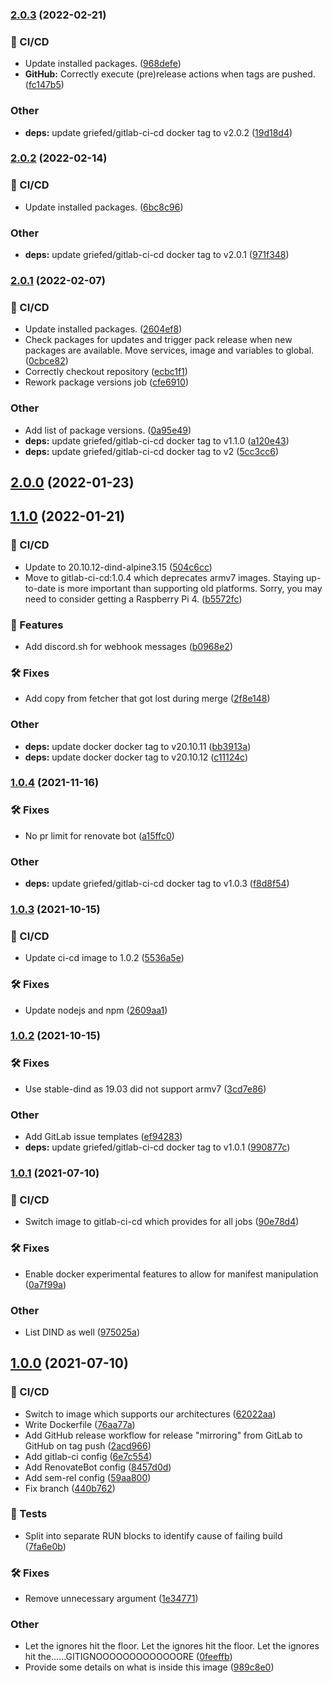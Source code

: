 ### [2.0.3](https://git.griefed.de/prosper/gitlab-ci-cd/compare/2.0.2...2.0.3) (2022-02-21)


### 🦊 CI/CD

* Update installed packages. ([968defe](https://git.griefed.de/prosper/gitlab-ci-cd/commit/968defe222ce20677078736b6929cea98a197215))
* **GitHub:** Correctly execute (pre)release actions when tags are pushed. ([fc147b5](https://git.griefed.de/prosper/gitlab-ci-cd/commit/fc147b5f598a21557b84c5b86a82210a5945a4fa))


### Other

* **deps:** update griefed/gitlab-ci-cd docker tag to v2.0.2 ([19d18d4](https://git.griefed.de/prosper/gitlab-ci-cd/commit/19d18d425d64e5542285f14cdda89710794fc8a3))

### [2.0.2](https://git.griefed.de/prosper/gitlab-ci-cd/compare/2.0.1...2.0.2) (2022-02-14)


### 🦊 CI/CD

* Update installed packages. ([6bc8c96](https://git.griefed.de/prosper/gitlab-ci-cd/commit/6bc8c96955593bcee81464f005da230b00d3c78f))


### Other

* **deps:** update griefed/gitlab-ci-cd docker tag to v2.0.1 ([971f348](https://git.griefed.de/prosper/gitlab-ci-cd/commit/971f348f31b7c56ee6dedbdaa3aafefac37b3660))

### [2.0.1](https://git.griefed.de/prosper/gitlab-ci-cd/compare/2.0.0...2.0.1) (2022-02-07)


### 🦊 CI/CD

* Update installed packages. ([2604ef8](https://git.griefed.de/prosper/gitlab-ci-cd/commit/2604ef878d676bd0182134d03411e5a94e93d58f))
* Check packages for updates and trigger pack release when new packages are available. Move services, image and variables to global. ([0cbce82](https://git.griefed.de/prosper/gitlab-ci-cd/commit/0cbce82ad03dfc084d65de37efaea90ee27e55e2))
* Correctly checkout repository ([ecbc1f1](https://git.griefed.de/prosper/gitlab-ci-cd/commit/ecbc1f1d66d924a6aa15c7607e6a632036adb4ca))
* Rework package versions job ([cfe6910](https://git.griefed.de/prosper/gitlab-ci-cd/commit/cfe6910367f1e5b488ef18b214bcc0545d1a9e7c))


### Other

* Add list of package versions. ([0a95e49](https://git.griefed.de/prosper/gitlab-ci-cd/commit/0a95e4922ffaa1f62240bd0744e5110b11756d5d))
* **deps:** update griefed/gitlab-ci-cd docker tag to v1.1.0 ([a120e43](https://git.griefed.de/prosper/gitlab-ci-cd/commit/a120e43607840f7e84d228ab9042b4ecc7488999))
* **deps:** update griefed/gitlab-ci-cd docker tag to v2 ([5cc3cc6](https://git.griefed.de/prosper/gitlab-ci-cd/commit/5cc3cc6cbd348fe77d817f6b484b6d6539f087ba))

## [2.0.0](https://git.griefed.de/prosper/gitlab-ci-cd/compare/1.1.0...2.0.0) (2022-01-23)

## [1.1.0](https://git.griefed.de/prosper/gitlab-ci-cd/compare/1.0.4...1.1.0) (2022-01-21)


### 🦊 CI/CD

* Update to 20.10.12-dind-alpine3.15 ([504c6cc](https://git.griefed.de/prosper/gitlab-ci-cd/commit/504c6cc1ed2b5e4f20936bc11be5580659c02870))
* Move to gitlab-ci-cd:1.0.4 which deprecates armv7 images. Staying up-to-date is more important than supporting old platforms. Sorry, you may need to consider getting a Raspberry Pi 4. ([b5572fc](https://git.griefed.de/prosper/gitlab-ci-cd/commit/b5572fcb3a92cce3b9de6deacb041d97308c078e))


### 🚀 Features

* Add discord.sh for webhook messages ([b0968e2](https://git.griefed.de/prosper/gitlab-ci-cd/commit/b0968e268bc9b763ad09eae6c39e6343b78521ed))


### 🛠 Fixes

* Add copy from fetcher that got lost during merge ([2f8e148](https://git.griefed.de/prosper/gitlab-ci-cd/commit/2f8e14872fd9ede45c1053bd5d1f924ff083a73e))


### Other

* **deps:** update docker docker tag to v20.10.11 ([bb3913a](https://git.griefed.de/prosper/gitlab-ci-cd/commit/bb3913aa7d250c8c514b0cc8995051a56c439071))
* **deps:** update docker docker tag to v20.10.12 ([c11124c](https://git.griefed.de/prosper/gitlab-ci-cd/commit/c11124c2ef85c7ad1a62c129ad8cd4126a33583c))

### [1.0.4](https://git.griefed.de/prosper/gitlab-ci-cd/compare/1.0.3...1.0.4) (2021-11-16)


### 🛠 Fixes

* No pr limit for renovate bot ([a15ffc0](https://git.griefed.de/prosper/gitlab-ci-cd/commit/a15ffc0f7fcd775049ddbc7f50e6ab43efc365ad))


### Other

* **deps:** update griefed/gitlab-ci-cd docker tag to v1.0.3 ([f8d8f54](https://git.griefed.de/prosper/gitlab-ci-cd/commit/f8d8f54e39ae8ceb23aae57f97ecd27812354069))

### [1.0.3](https://git.griefed.de/prosper/gitlab-ci-cd/compare/1.0.2...1.0.3) (2021-10-15)


### 🦊 CI/CD

* Update ci-cd image to 1.0.2 ([5536a5e](https://git.griefed.de/prosper/gitlab-ci-cd/commit/5536a5eedf38575ae40dd1bd2fac35be730effe0))


### 🛠 Fixes

* Update nodejs and npm ([2609aa1](https://git.griefed.de/prosper/gitlab-ci-cd/commit/2609aa1b918c42d2f0f68e3772f0e0e739707558))

### [1.0.2](https://git.griefed.de/prosper/gitlab-ci-cd/compare/1.0.1...1.0.2) (2021-10-15)


### 🛠 Fixes

* Use stable-dind as 19.03 did not support armv7 ([3cd7e86](https://git.griefed.de/prosper/gitlab-ci-cd/commit/3cd7e86b5fe4180b1d01d90df60d35b0da85b33d))


### Other

* Add GitLab issue templates ([ef94283](https://git.griefed.de/prosper/gitlab-ci-cd/commit/ef94283e4561e57d9e10f05be08340c6244baf23))
* **deps:** update griefed/gitlab-ci-cd docker tag to v1.0.1 ([990877c](https://git.griefed.de/prosper/gitlab-ci-cd/commit/990877c341f0c6219123f36e5a6dd3fae9dc859b))

### [1.0.1](https://git.griefed.de/prosper/gitlab-ci-cd/compare/1.0.0...1.0.1) (2021-07-10)


### 🦊 CI/CD

* Switch image to gitlab-ci-cd which provides for all jobs ([90e78d4](https://git.griefed.de/prosper/gitlab-ci-cd/commit/90e78d4755006b79d1787f8331237615db27f9a6))


### 🛠 Fixes

* Enable docker experimental features to allow for manifest manipulation ([0a7f99a](https://git.griefed.de/prosper/gitlab-ci-cd/commit/0a7f99af63801facf5e6ae6d6629fe70dbe0b6dc))


### Other

* List DIND as well ([975025a](https://git.griefed.de/prosper/gitlab-ci-cd/commit/975025aa92eb9568793ee52f16e437fab3a99691))

## [1.0.0](https://git.griefed.de/prosper/gitlab-ci-cd/compare/...1.0.0) (2021-07-10)


### 🦊 CI/CD

* Switch to image which supports our architectures ([62022aa](https://git.griefed.de/prosper/gitlab-ci-cd/commit/62022aa5a58818388c4fe6147d427aae22aedc59))
* Write Dockerfile ([76aa77a](https://git.griefed.de/prosper/gitlab-ci-cd/commit/76aa77a320c8a4b9ec23761a06e19f688cbb96e4))
* Add GitHub release workflow for release "mirroring" from GitLab to GitHub on tag push ([2acd966](https://git.griefed.de/prosper/gitlab-ci-cd/commit/2acd966f0df28aeb210242071805e5fcea0e50ad))
* Add gitlab-ci config ([6e7c554](https://git.griefed.de/prosper/gitlab-ci-cd/commit/6e7c554003369752b6bdb047e69eb81facf08bd4))
* Add RenovateBot config ([8457d0d](https://git.griefed.de/prosper/gitlab-ci-cd/commit/8457d0d12cc21bcc75cec8f73dcc1ee53fe209b8))
* Add sem-rel config ([59aa800](https://git.griefed.de/prosper/gitlab-ci-cd/commit/59aa80015e535e85df1e0b50e7dc203301018714))
* Fix branch ([440b762](https://git.griefed.de/prosper/gitlab-ci-cd/commit/440b7620cb7d2664861c48d024677bbd2371ef7d))


### 🧪 Tests

* Split into separate RUN blocks to identify cause of failing build ([7fa6e0b](https://git.griefed.de/prosper/gitlab-ci-cd/commit/7fa6e0bede972d0a1058280a11bbf7c8ca6f21bc))


### 🛠 Fixes

* Remove unnecessary argument ([1e34771](https://git.griefed.de/prosper/gitlab-ci-cd/commit/1e34771b85868ae4bb76e760a58078d88f6375d5))


### Other

* Let the ignores hit the floor. Let the ignores hit the floor. Let the ignores hit the......GITIGNOOOOOOOOOOOOORE ([0feeffb](https://git.griefed.de/prosper/gitlab-ci-cd/commit/0feeffbd99bea656c00594fe74c0506d58faff11))
* Provide some details on what is inside this image ([989c8e0](https://git.griefed.de/prosper/gitlab-ci-cd/commit/989c8e0bcd0867a3da55ab269872e421e6eed547))
